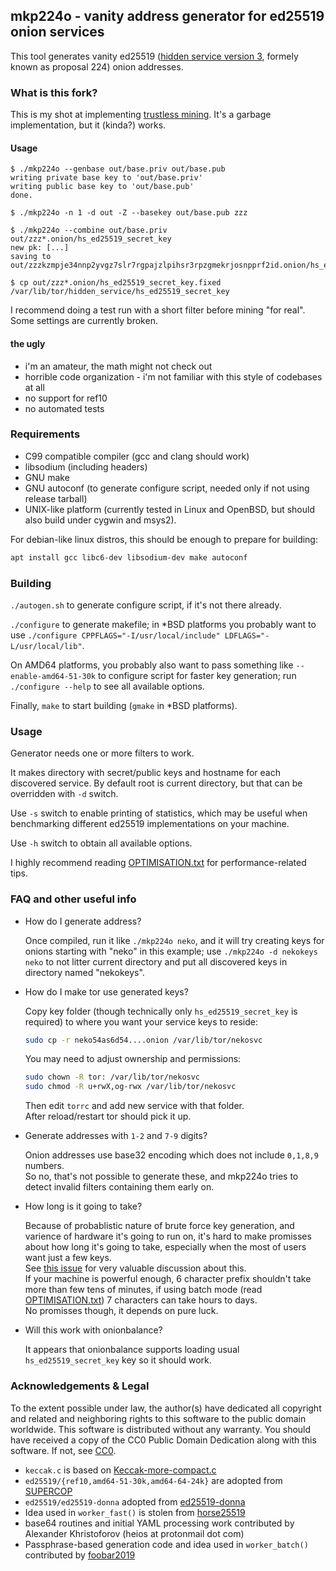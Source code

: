 ## mkp224o - vanity address generator for ed25519 onion services

This tool generates vanity ed25519 ([hidden service version 3][v3],
formely known as proposal 224) onion addresses.

### What is this fork?
This is my shot at implementing [trustless mining](https://github.com/cathugger/mkp224o/issues/60).
It's a garbage implementation, but it (kinda?) works.

#### Usage
```
$ ./mkp224o --genbase out/base.priv out/base.pub
writing private base key to 'out/base.priv'
writing public base key to 'out/base.pub'
done.

$ ./mkp224o -n 1 -d out -Z --basekey out/base.pub zzz

$ ./mkp224o --combine out/base.priv out/zzz*.onion/hs_ed25519_secret_key
new pk: [...]
saving to out/zzzkzmpje34nnp2yvgz7slr7rgpajzlpihsr3rpzgmekrjosnpprf2id.onion/hs_ed25519_secret_key.fixed

$ cp out/zzz*.onion/hs_ed25519_secret_key.fixed /var/lib/tor/hidden_service/hs_ed25519_secret_key
```
I recommend doing a test run with a short filter before mining "for real". Some settings are currently broken.

#### the ugly
* i'm an amateur, the math might not check out
* horrible code organization - i'm not familiar with this style of codebases at all
* no support for ref10
* no automated tests

### Requirements

* C99 compatible compiler (gcc and clang should work)
* libsodium (including headers)
* GNU make
* GNU autoconf (to generate configure script, needed only if not using release tarball)
* UNIX-like platform (currently tested in Linux and OpenBSD, but should
  also build under cygwin and msys2).

For debian-like linux distros, this should be enough to prepare for building:

```bash
apt install gcc libc6-dev libsodium-dev make autoconf
```

### Building

`./autogen.sh` to generate configure script, if it's not there already.

`./configure` to generate makefile; in \*BSD platforms you probably want to use
`./configure CPPFLAGS="-I/usr/local/include" LDFLAGS="-L/usr/local/lib"`.

On AMD64 platforms, you probably also want to pass something like
`--enable-amd64-51-30k`  to configure script for faster key generation;
run `./configure --help` to see all available options.

Finally, `make` to start building (`gmake` in \*BSD platforms).

### Usage

Generator needs one or more filters to work.

It makes directory with secret/public keys and hostname
for each discovered service. By default root is current
directory, but that can be overridden with `-d` switch.

Use `-s` switch to enable printing of statistics, which may be useful
when benchmarking different ed25519 implementations on your machine.

Use `-h` switch to obtain all available options.

I highly recommend reading [OPTIMISATION.txt][OPTIMISATION] for
performance-related tips.

### FAQ and other useful info

* How do I generate address?

  Once compiled, run it like `./mkp224o neko`, and it will try creating
  keys for onions starting with "neko" in this example; use `./mkp224o
  -d nekokeys neko` to not litter current directory and put all
  discovered keys in directory named "nekokeys".

* How do I make tor use generated keys?

  Copy key folder (though technically only `hs_ed25519_secret_key` is required)
  to where you want your service keys to reside:

  ```bash
  sudo cp -r neko54as6d54....onion /var/lib/tor/nekosvc
  ```

  You may need to adjust ownership and permissions:

  ```bash
  sudo chown -R tor: /var/lib/tor/nekosvc
  sudo chmod -R u+rwX,og-rwx /var/lib/tor/nekosvc
  ```

  Then edit `torrc` and add new service with that folder.\
  After reload/restart tor should pick it up.

* Generate addresses with `1-2` and `7-9` digits?

  Onion addresses use base32 encoding which does not include `0,1,8,9`
  numbers.\
  So no, that's not possible to generate these, and mkp224o tries to
  detect invalid filters containing them early on.

* How long is it going to take?

  Because of probablistic nature of brute force key generation, and
  varience of hardware it's going to run on, it's hard to make promisses
  about how long it's going to take, especially when the most of users
  want just a few keys.\
  See [this issue][#27] for very valuable discussion about this.\
  If your machine is powerful enough, 6 character prefix shouldn't take
  more than few tens of minutes, if using batch mode (read
  [OPTIMISATION.txt][OPTIMISATION]) 7 characters can take hours
  to days.\
  No promisses though, it depends on pure luck.

* Will this work with onionbalance?

  It appears that onionbalance supports loading usual
  `hs_ed25519_secret_key` key so it should work.

### Acknowledgements & Legal

To the extent possible under law, the author(s) have dedicated all
copyright and related and neighboring rights to this software to the
public domain worldwide. This software is distributed without any
warranty.
You should have received a copy of the CC0 Public Domain Dedication
along with this software. If not, see [CC0][].

* `keccak.c` is based on [Keccak-more-compact.c][keccak.c]
* `ed25519/{ref10,amd64-51-30k,amd64-64-24k}` are adopted from
  [SUPERCOP][]
* `ed25519/ed25519-donna` adopted from [ed25519-donna][]
* Idea used in `worker_fast()` is stolen from [horse25519][]
* base64 routines and initial YAML processing work contributed by
  Alexander Khristoforov (heios at protonmail dot com)
* Passphrase-based generation code and idea used in `worker_batch()`
  contributed by [foobar2019][]

[v3]: https://gitweb.torproject.org/torspec.git/plain/rend-spec-v3.txt
[OPTIMISATION]: ./OPTIMISATION.txt
[#27]: https://github.com/cathugger/mkp224o/issues/27
[keccak.c]: https://github.com/XKCP/XKCP/blob/master/Standalone/CompactFIPS202/C/Keccak-more-compact.c
[CC0]: https://creativecommons.org/publicdomain/zero/1.0/
[SUPERCOP]: https://bench.cr.yp.to/supercop.html
[ed25519-donna]: https://github.com/floodyberry/ed25519-donna
[horse25519]: https://github.com/Yawning/horse25519
[foobar2019]: https://github.com/foobar2019
